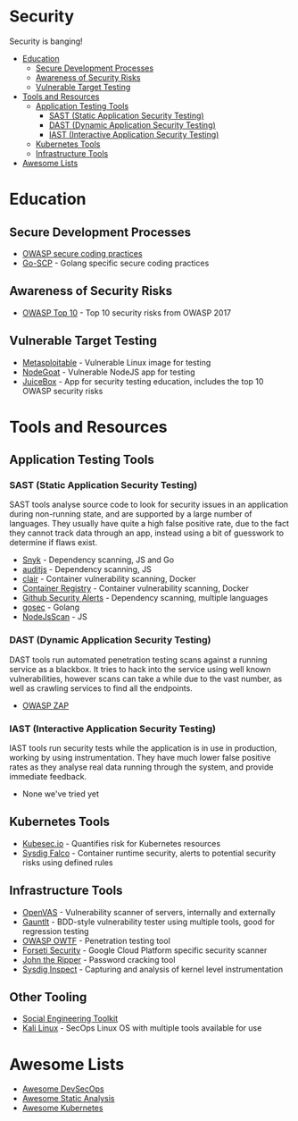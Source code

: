 # Security <!-- omit in toc -->

Security is banging!

<!-- START doctoc generated TOC please keep comment here to allow auto update -->
<!-- DON'T EDIT THIS SECTION, INSTEAD RE-RUN doctoc TO UPDATE -->


- [Education](#education)
    - [Secure Development Processes](#secure-development-processes)
    - [Awareness of Security Risks](#awareness-of-security-risks)
    - [Vulnerable Target Testing](#vulnerable-target-testing)
- [Tools and Resources](#tools-and-resources)
    - [Application Testing Tools](#application-testing-tools)
        - [SAST (Static Application Security Testing)](#sast-static-application-security-testing)
        - [DAST (Dynamic Application Security Testing)](#dast-dynamic-application-security-testing)
        - [IAST (Interactive Application Security Testing)](#iast-interactive-application-security-testing)
    - [Kubernetes Tools](#kubernetes-tools)
    - [Infrastructure Tools](#infrastructure-tools)
- [Awesome Lists](#awesome-lists)

<!-- END doctoc generated TOC please keep comment here to allow auto update -->

# Education

## Secure Development Processes

* [OWASP secure coding practices](https://www.owasp.org/images/0/08/OWASP_SCP_Quick_Reference_Guide_v2.pdf)
* [Go-SCP](https://checkmarx.gitbooks.io/go-scp/) - Golang specific secure coding practices

## Awareness of Security Risks

* [OWASP Top 10](https://www.owasp.org/images/7/72/OWASP_Top_10-2017_%28en%29.pdf.pdf) - Top 10 security risks from OWASP 2017

## Vulnerable Target Testing

* [Metasploitable](https://metasploit.help.rapid7.com/docs/metasploitable-2-exploitability-guide) - Vulnerable Linux image for testing
* [NodeGoat](https://github.com/owasp/nodegoat) - Vulnerable NodeJS app for testing
* [JuiceBox](https://www.owasp.org/index.php/OWASP_Juice_Shop_Project) - App for security testing education, includes the top 10 OWASP security risks

# Tools and Resources

## Application Testing Tools

### SAST (Static Application Security Testing)

SAST tools analyse source code to look for security issues in an application during non-running state, and are supported by a large number of languages. They usually have quite a high false positive rate, due to the fact they cannot track data through an app, instead using a bit of guesswork to determine if flaws exist.

* [Snyk](https://snyk.io/) - Dependency scanning, JS and Go
* [auditjs](https://www.npmjs.com/package/auditjs) - Dependency scanning, JS
* [clair](https://github.com/coreos/clair) - Container vulnerability scanning, Docker
* [Container Registry](https://cloud.google.com/container-registry/docs/get-image-vulnerabilities) - Container vulnerability scanning, Docker
* [Github Security Alerts](https://help.github.com/articles/about-security-alerts-for-vulnerable-dependencies/) - Dependency scanning, multiple languages
* [gosec](https://github.com/securego/gosec) - Golang
* [NodeJsScan](https://github.com/ajinabraham/NodeJsScan) - JS

### DAST (Dynamic Application Security Testing)

DAST tools run automated penetration testing scans against a running service as a blackbox. It tries to hack into the service using well known vulnerabilities, however scans can take a while due to the vast number, as well as crawling services to find all the endpoints.

* [OWASP ZAP](https://github.com/zaproxy/zaproxy)

### IAST (Interactive Application Security Testing)

IAST tools run security tests while the application is in use in production, working by using instrumentation. They have much lower false positive rates as they analyse real data running through the system, and provide immediate feedback.

* None we've tried yet

## Kubernetes Tools

* [Kubesec.io](https://kubesec.io/) - Quantifies risk for Kubernetes resources
* [Sysdig Falco](https://sysdig.com/opensource/falco/) - Container runtime security, alerts to potential security risks using defined rules

## Infrastructure Tools

* [OpenVAS](http://www.openvas.org/) - Vulnerability scanner of servers, internally and externally
* [Gauntlt](http://gauntlt.org/) - BDD-style vulnerability tester using multiple tools, good for regression testing
* [OWASP OWTF](https://www.owasp.org/index.php/OWASP_OWTF) - Penetration testing tool
* [Forseti Security](https://forsetisecurity.org/) - Google Cloud Platform specific security scanner
* [John the Ripper](https://www.openwall.com/john/) - Password cracking tool
* [Sysdig Inspect](https://sysdig.com/opensource/inspect/) - Capturing and analysis of kernel level instrumentation

## Other Tooling

* [Social Engineering Toolkit](https://github.com/trustedsec/social-engineer-toolkit)
* [Kali Linux](https://kali.org/) - SecOps Linux OS with multiple tools available for use

# Awesome Lists

* [Awesome DevSecOps](https://github.com/devsecops/awesome-devsecops)
* [Awesome Static Analysis](https://github.com/mre/awesome-static-analysis)
* [Awesome Kubernetes](https://github.com/ramitsurana/awesome-kubernetes)
